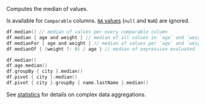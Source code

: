 [//]: # (title: median)

<!---IMPORT org.jetbrains.kotlinx.dataframe.samples.api.Analyze-->

Computes the median of values.

Is available for `Comparable` columns. [`NA` values](nanAndNa.md#na) (`null` and `NaN`) are ignored.

<!---FUN medianModes-->

```kotlin
df.median() // median of values per every comparable column
df.median { age and weight } // median of all values in `age` and `weight`
df.medianFor { age and weight } // median of values per `age` and `weight` separately
df.medianOf { (weight ?: 0) / age } // median of expression evaluated for every row
```

<!---END-->

<!---FUN medianAggregations-->

```kotlin
df.median()
df.age.median()
df.groupBy { city }.median()
df.pivot { city }.median()
df.pivot { city }.groupBy { name.lastName }.median()
```

<!---END-->

See [statistics](summaryStatistics.md#groupby-statistics) for details on complex data aggregations.
